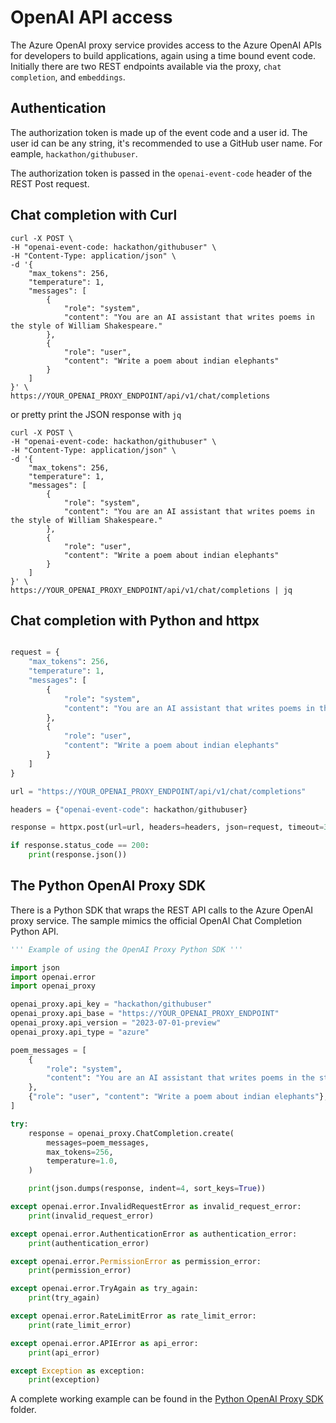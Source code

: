 # OpenAI API access

The Azure OpenAI proxy service provides access to the Azure OpenAI APIs for developers to build applications, again using a time bound event code. Initially there are two REST endpoints available via the proxy, `chat completion`, and `embeddings`.

## Authentication

The authorization token is made up of the event code and a user id. The user id can be any string, it's recommended to use a GitHub user name. For eample, `hackathon/githubuser`.

The authorization token is passed in the `openai-event-code` header of the REST Post request.

## Chat completion with Curl

```shell
curl -X POST \
-H "openai-event-code: hackathon/githubuser" \
-H "Content-Type: application/json" \
-d '{
    "max_tokens": 256,
    "temperature": 1,
    "messages": [
        {
            "role": "system",
            "content": "You are an AI assistant that writes poems in the style of William Shakespeare."
        },
        {
            "role": "user",
            "content": "Write a poem about indian elephants"
        }
    ]
}' \
https://YOUR_OPENAI_PROXY_ENDPOINT/api/v1/chat/completions
```

or pretty print the JSON response with `jq`

```shell
curl -X POST \
-H "openai-event-code: hackathon/githubuser" \
-H "Content-Type: application/json" \
-d '{
    "max_tokens": 256,
    "temperature": 1,
    "messages": [
        {
            "role": "system",
            "content": "You are an AI assistant that writes poems in the style of William Shakespeare."
        },
        {
            "role": "user",
            "content": "Write a poem about indian elephants"
        }
    ]
}' \
https://YOUR_OPENAI_PROXY_ENDPOINT/api/v1/chat/completions | jq
```


## Chat completion with Python and httpx

```python

request = {
    "max_tokens": 256,
    "temperature": 1,
    "messages": [
        {
            "role": "system",
            "content": "You are an AI assistant that writes poems in the style of William Shakespeare."
        },
        {
            "role": "user",
            "content": "Write a poem about indian elephants"
        }
    ]
}

url = "https://YOUR_OPENAI_PROXY_ENDPOINT/api/v1/chat/completions"

headers = {"openai-event-code": hackathon/githubuser}

response = httpx.post(url=url, headers=headers, json=request, timeout=30)

if response.status_code == 200:
    print(response.json())
```

## The Python OpenAI Proxy SDK

There is a Python SDK that wraps the REST API calls to the Azure OpenAI proxy service. The sample mimics the official OpenAI Chat Completion Python API.

```python
''' Example of using the OpenAI Proxy Python SDK '''

import json
import openai.error
import openai_proxy

openai_proxy.api_key = "hackathon/githubuser"
openai_proxy.api_base = "https://YOUR_OPENAI_PROXY_ENDPOINT"
openai_proxy.api_version = "2023-07-01-preview"
openai_proxy.api_type = "azure"

poem_messages = [
    {
        "role": "system",
        "content": "You are an AI assistant that writes poems in the style of William Shakespeare.",
    },
    {"role": "user", "content": "Write a poem about indian elephants"},
]

try:
    response = openai_proxy.ChatCompletion.create(
        messages=poem_messages,
        max_tokens=256,
        temperature=1.0,
    )

    print(json.dumps(response, indent=4, sort_keys=True))

except openai.error.InvalidRequestError as invalid_request_error:
    print(invalid_request_error)

except openai.error.AuthenticationError as authentication_error:
    print(authentication_error)

except openai.error.PermissionError as permission_error:
    print(permission_error)

except openai.error.TryAgain as try_again:
    print(try_again)

except openai.error.RateLimitError as rate_limit_error:
    print(rate_limit_error)

except openai.error.APIError as api_error:
    print(api_error)

except Exception as exception:
    print(exception)
```


A complete working example can be found in the [Python OpenAI Proxy SDK](https://github.com/gloveboxes/azure-openai-service-proxy/tree/main/src/sdk/python) folder.

